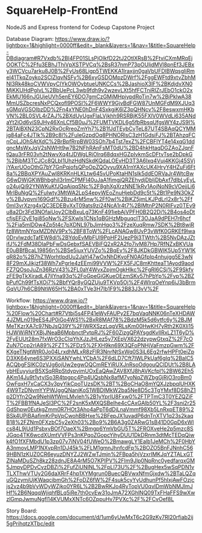 # SquareHelp-FrontEnd
NodeJS and Express frontend for Codeup Capstone Project

Database Diagram:
https://www.draw.io/?lightbox=1&highlight=0000ff&edit=_blank&layers=1&nav=1&title=SquareHelp-DBdiagram#R7Vxdb%2BI4FP01SLsPjOIkfD22tJ2OtlXRsB%2FtviCXmMRqEjOOKTC%2Ffu3EBhJThiVpXSTPVCq%2BsR37nmP73pOUljdMVl8pnEf3JEBxy3WCVcu7arku8J0B%2FyUs68Ligp5TWEKKA1lraxjjn0gaVbUFDlBWqsgIiRmel41TkqZoyko2SClZlqvNSFy%2B6xyGSDOMpzDWrf%2FggEWFtd9xtvZbhMNI3Rk48koCVWVpyCIYkOWOybtueUNKCCs%2BJashioX3lF%2BKdjdvXN0MjKKUHdPgIvL%2BbUePcL3wb9fdh9v2wzevLXt5hfFCTniRIZrJEbO1ckO2xEkMU166nJGUjeUVh5enEY6DO7gmCzGMjMHpiypdRoTin7w%2BjPklwA38MmUSZbcresNxPCQxofl9POSI%2F6WWY9GjvBdFGW87UnMGFdM9XJUq3sGMqVGSOIbzDD%2Fn4xYNE0hDnF4SxkgiK6lZ3pQHNcv%2F8eswxmHKbVN%2BL0SVL4rZAJ%2BXdUyUgxFlaLVjkhh9RSRBjK55FXlV0WVdLi635ANdaYt2iOd6viS9JHy46XnLCf5B0uJ%2FUMTVKDL6g5fbRbsqUfgsWY4zJS9I%2BTAlBXN23CpN2RxOcRreoZmYh7%2B1fJdTEybCvTeL87UT4SBAqQCYMMjg84aFc4JTlk%2B9c8l%2FuIeGzpdOq8PHNORlsC3zH1GdsiFJ%2BTAhzqFCnCpLJOhSAtXdC%2BrBpfRrpBW03SOh7b4Tst7exZ%2FCBFlYT4e14xqG1ddgncMsWxJqV2sNWHt9w7B2NFhRAnFsMT0dU%2BD4hkHtaqDGZAoZJqnFtQau3rFR03vh2tNwvXq4tJDWgLRjOlrq68dqxHGZpIvkmScDFtvTse2bDpkG%2BjbM3TCJCc8QLbI1UhzHdNSkdKQdaLOEvHD3T3A6Ixq4Vuj4KKGj45SVjjYAxrUOoOthG7bY7GnPqjofsQPoOpZQOyyu9XA1rnYAXcUK4HryY4HZuFi6Ft8a%2BBqXPYAuZwl8KRKnHLKLtw645vUPoKtaHN1sIk5ddEORVaJr4WtcBwG6wDWjGKWBhbghiI3rImCPMFI40uJaA1fjmgjQRZEhydjDbIjDbAxf7dlbLyEyLo24ujQi92YNWKuKfJQqAiqqSNc%2F8ghXgXrzNNE1kRv1AojNoN9cVOejjLi6MrIBuNgQ%2FuIwty3MtWA2LpS4epyWEoZnuHjebDd9c5t%2Bt1Pe9N3OkZv%2BJvpvni169Gdf%2Bzu4rM5nw%2Ff0wI%2BiKZ5jmLKJPdLrI2x8r%2Ff0mI3vrXzrg4xQC3EDEBvXxT09ats9zi24NcA1r4t7%2BlMtnP2N0RIFvz0TEv9u8a2Dr3Fd3NOfaiUoy2CIbBxuLg73KnF491iebAjVPFH0B2Q2Dj%2B4os4oDtcfjsEFi2yE1gi85oNw%2FSXwIs1CNs1qBGHzMbguqclT3OJaA9dPEH7r6hcf%2Fia5mlD0w4Zp5t4c7pXDNL97bJimHqo3%2FzeXuqRmw7SDK%2Bt8wjRfz8WtmNYoxMZDNV9Px%2BF8ToW%2FLcANAGw8UvP3vWfK0GRKEf9lwa0DrvlwzdcTafEW8di%2BYdoEvMbFUl9PpHF2UezP9i3TWth%2B5NvDAzJZtifJ%2FdM38DIaPbFwDsGebxfSAEVBiFQ2xR2A2fo7ivM87Hp7RfNZxBKVUaE0uBBfBcaL19856n%2BSe5iuxYUVZo%2BqEv%2F8JKDkGBWlK5Up5YW1KqR82o%2B7hZ1WorhtlpdUu2JaYi47wOxNhDKyoFN0AGfpIp4nhujgg5E3wN8F29mXJikjzf38Wh7xPgrIe4zEEmi99VVW%2FX5FJC8mKhtteaT1Ayod9aodFZ7QOsoJuZn36RzV43%2FL0aY4WvxZpjmOgkHlkc%2FgRI6CSj%2F9SkfvzFE9gTkXjradL47jlYna93q%2FoGpeGiGKueOEzmSKv57hPbYp%2Fvp%2BZbPufCh99fTsXOj7%2BbfYQr8yGQZUju9TKVp5Oj%2F4WIrqOeYnp6iJ3bBrmGqVU7h6CB9NtW65H%2BA0xTVe3H7lb1F9%2B83J3vV%2F

Workflow:
https://www.draw.io/?lightbox=1&highlight=0000ff&edit=_blank&layers=1&nav=1&title=SquareHelp%20Flow%20Chart#R7Vtbj5s4FP41eWyFAUPy2E7bqVaqNNK06nTeXHDAW4JZMLn019eES4JP0iGo4WS1%2BxR8MAf78%2BdzM5k5d6vtfc6y%2BJMMeTKzrXA7c97NbJsQ39Y%2FlWRXSzzLqgVRLsKm00HwKH7yRth2K0XIi15HJWWiRNYXBjJNeaB6MpbnctPvtpRJ%2F60ZizgQPAYsgdKvIlRxLZ1T6yD%2FyEUUt28m7fxWrO3cCIqYhXJzJHLez5y7XEpVX622dzypwGtxqZ%2F7cOZuN7Ccp2rIA89%2FZT%2FDz5%2FXH9kn69X3QFoPNHjVaFmzpGwm%2FKXgeTNgtWtR0Jo04LrxdhMLxR8zFlR3NnrNtSxWq0S3iL6Eg2rfwHPFt0eiZpD3XK64yne6S3PXXjSANYwhLYCbA%2F6dLD7Cft7IWLPkUaf6gIq%2BaIC5ACQbgFSIKC0zVJg6ojUw2egwOQCmREYiRUXJnRsoOdgouQClDUt%2B8LAybHEuyyiurB5XSqRRpStdypvimUOxEaQAwZAV8XfJ8hAVKcfpI%2BW62Eh5AKm14Ju9t1ytylSo3R4tpgpc4Pq4UQsbNx8afM7yoNqZWZbgGjRjO3roBm0OwFqxH7xCaCX3v3pyYikCpoTUzsDK%2BT%2BoCHaO8mYQXJzbpqlUHXK4W9TzDNvmYYPWJggQNaniKoS1WBDIMkW2ba5Ne8D5c3TgYMxf8DS8hZ1p2DYfn2Qw9NehWfWmLMvleh%2B1yYprIU8Fxw0%2FTPTmC3T0YEZQZiFT%2FBB1fNAJeSI3PC%2F2snK5xMXQSBeIhe4cCAxGAlb50YL%2F3sni2r25GdShpw0EutkgZmm0R7HOt3Aho4aPpT6dDjLnaVmmf98Xb5LnRxpET89%2BSk4UPiBAafimKrPpVpCwohBBHxe%2BFepJX1uvadP6dnTnXTV1q23s2kaqB18%2FZNm0FXzbC5y2eXh03%2Bo9%2B6A3g0ZARwG1sB41D0GpD6xWIcs84L9jUd1PsbxyBOf7OaeX%2Bmgp6YmVbGU5T%2FROXveHe2p5mzc8SJGqo4TK6wcdXUmtVVFPs3nKPqoZGopcYihyDUU1DkDRnm3dtMcTEDqQiwk4fO1fXFMbdU1p3zp07v7iNV04fUWeO%2BmawgLY1Ealb1JeMCh%2F0HbYA3nmovLMP1NXvpRn1DJ45k%2FLM1gmnJhnfcdFp%2BOZO5BnFJNnhC569HBN1zKUZ0CR6eyuzDNYZJ2WZwTJmjn%2FBpa5hjVzxrIMKJqYZTALxGTZlNaMDuSZh8kz28zdnJE8A4rM5O7KPIPV%2FIm9Jlp0NpRnc0yedfarqxGM5JmpyDPDvCvzDBZj%2FufZiUNINL%2FpLl73U%2F%2BugHex5wSqPDN1vTLXThwVTUy2G6daXRrF4hp1XYMgrun0BuecQBVwxNfmGjxdw%2BTaLQZquGQzymiUjKWaqcibmGh%2FoDZ6fW%2F4suk5cyYyUdhunPf5hIxjAwFOzjcjs2vz4b9bVyWDyWZjko0YR6L%2B2BwRKJo4RyTopVU0qvlDmWbNMJlmJHf%2B6NqqqWjiqhfBLq5iRe7th0cvEw31oJmA72XGhlNQ09TxFHaFFS9wXwzlGmpJwmuNgfl14KVUMxXNTc6OZppuHv7PVXc%2F%2FCvOef8L

Story Board: 
https://docs.google.com/document/d/1um6yUwMxT6c2G9zKy7RI20rfiab2ij5gPrihqtzXTbc/edit
